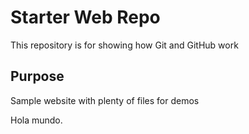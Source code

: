 # Starter Web Repo

This repository is for showing how Git and GitHub work

## Purpose

Sample website with plenty of files for demos

Hola mundo.